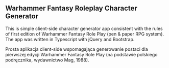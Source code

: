 ## Warhammer Fantasy Roleplay Character Generator

This is simple client-side character generator app consistent with the rules of first edition of Warhammer Fantasy Role Play (pen & paper RPG system). The app was written in Typescript with jQuery and Bootstrap.

Prosta aplikacja client-side wspomagająca generowanie postaci dla pierwszej edycji Warhammer Fantasy Role Play (na podstawie polskiego podręcznika, wydawnictwo Mag, 1988). 

